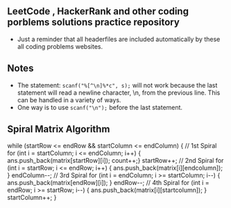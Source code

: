 ## LeetCode , HackerRank and other coding porblems solutions practice repository

- Just a reminder that all headerfiles are included automatically by these all coding problems websites.

## Notes

- The statement: `scanf("%[^\n]%*c", s);` will not work because the last statement will read a newline character, \n, from the previous line. This can be handled in a variety of ways.
- One way is to use `scanf("\n");` before the last statement.

## Spiral Matrix Algorithm

while (startRow <= endRow && startColumn <= endColumn)
{ // 1st Spiral
for (int i = startColumn; i <= endColumn; i++)
{ ans.push_back(matrix[startRow][i]); count++;}
startRow++;
// 2nd Spiral
for (int i = startRow; i <= endRow; i++)
{ ans.push_back(matrix[i][endcolumn]); }
endColumn--;
// 3rd Spiral
for (int i = endColumn; i >= startColumn; i--)
{ ans.push_back(matrix[endRow][i]); }
endRow--;
// 4th Spiral
for (int i = endRow; i >= startRow; i--)
{ ans.push_back(matrix[i][startcolumn]); }
startColumn++;
}
